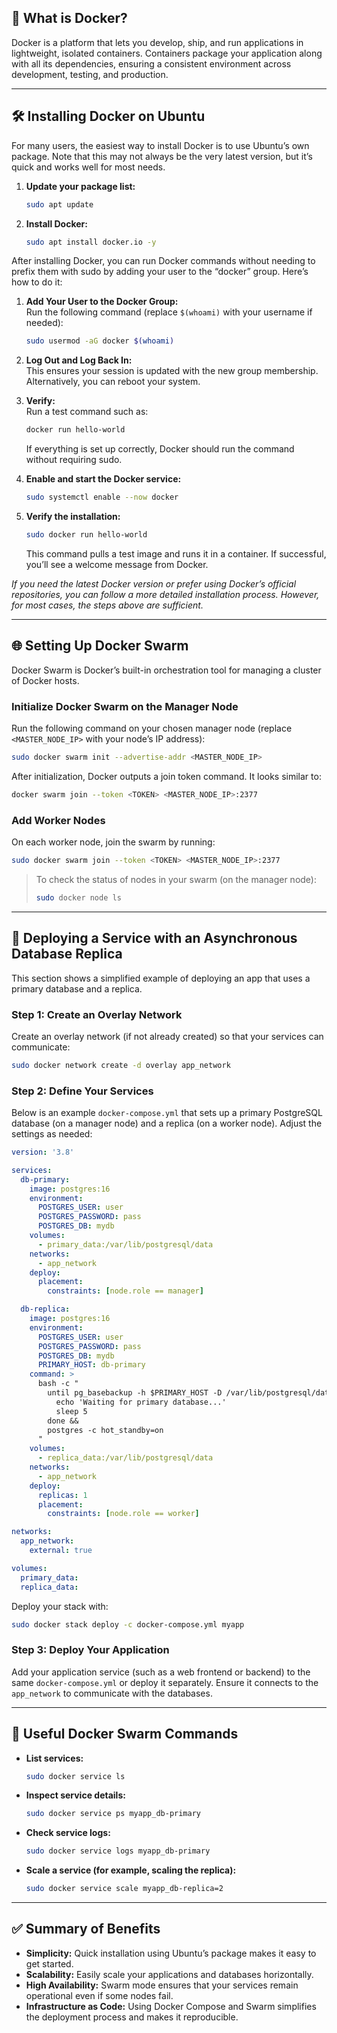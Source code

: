 ## 🐳 What is Docker?

Docker is a platform that lets you develop, ship, and run applications in lightweight, isolated containers. Containers package your application along with all its dependencies, ensuring a consistent environment across development, testing, and production.

---

## 🛠 Installing Docker on Ubuntu

For many users, the easiest way to install Docker is to use Ubuntu’s own package. Note that this may not always be the very latest version, but it’s quick and works well for most needs.

1. **Update your package list:**
   ```bash
   sudo apt update
   ```

2. **Install Docker:**
   ```bash
   sudo apt install docker.io -y
   ```

After installing Docker, you can run Docker commands without needing to prefix them with sudo by adding your user to the “docker” group. Here’s how to do it:

1. **Add Your User to the Docker Group:**  
   Run the following command (replace `$(whoami)` with your username if needed):  
   ```bash
   sudo usermod -aG docker $(whoami)
   ```

2. **Log Out and Log Back In:**  
   This ensures your session is updated with the new group membership. Alternatively, you can reboot your system.

3. **Verify:**  
   Run a test command such as:  
   ```bash
   docker run hello-world
   ```  
   If everything is set up correctly, Docker should run the command without requiring sudo.

4. **Enable and start the Docker service:**
   ```bash
   sudo systemctl enable --now docker
   ```

5. **Verify the installation:**
   ```bash
   sudo docker run hello-world
   ```
   This command pulls a test image and runs it in a container. If successful, you’ll see a welcome message from Docker.

*If you need the latest Docker version or prefer using Docker’s official repositories, you can follow a more detailed installation process. However, for most cases, the steps above are sufficient.*

---

## 🌐 Setting Up Docker Swarm

Docker Swarm is Docker’s built-in orchestration tool for managing a cluster of Docker hosts.

### Initialize Docker Swarm on the Manager Node

Run the following command on your chosen manager node (replace `<MASTER_NODE_IP>` with your node’s IP address):
```bash
sudo docker swarm init --advertise-addr <MASTER_NODE_IP>
```

After initialization, Docker outputs a join token command. It looks similar to:
```bash
docker swarm join --token <TOKEN> <MASTER_NODE_IP>:2377
```

### Add Worker Nodes

On each worker node, join the swarm by running:
```bash
sudo docker swarm join --token <TOKEN> <MASTER_NODE_IP>:2377
```

> To check the status of nodes in your swarm (on the manager node):
> ```bash
> sudo docker node ls
> ```

---

## 🚀 Deploying a Service with an Asynchronous Database Replica

This section shows a simplified example of deploying an app that uses a primary database and a replica.

### Step 1: Create an Overlay Network

Create an overlay network (if not already created) so that your services can communicate:
```bash
sudo docker network create -d overlay app_network
```

### Step 2: Define Your Services

Below is an example `docker-compose.yml` that sets up a primary PostgreSQL database (on a manager node) and a replica (on a worker node). Adjust the settings as needed:

```yaml
version: '3.8'

services:
  db-primary:
    image: postgres:16
    environment:
      POSTGRES_USER: user
      POSTGRES_PASSWORD: pass
      POSTGRES_DB: mydb
    volumes:
      - primary_data:/var/lib/postgresql/data
    networks:
      - app_network
    deploy:
      placement:
        constraints: [node.role == manager]

  db-replica:
    image: postgres:16
    environment:
      POSTGRES_USER: user
      POSTGRES_PASSWORD: pass
      POSTGRES_DB: mydb
      PRIMARY_HOST: db-primary
    command: >
      bash -c "
        until pg_basebackup -h $PRIMARY_HOST -D /var/lib/postgresql/data -U user -P -W --wal-method=stream; do
          echo 'Waiting for primary database...'
          sleep 5
        done &&
        postgres -c hot_standby=on
      "
    volumes:
      - replica_data:/var/lib/postgresql/data
    networks:
      - app_network
    deploy:
      replicas: 1
      placement:
        constraints: [node.role == worker]

networks:
  app_network:
    external: true

volumes:
  primary_data:
  replica_data:
```

Deploy your stack with:
```bash
sudo docker stack deploy -c docker-compose.yml myapp
```

### Step 3: Deploy Your Application

Add your application service (such as a web frontend or backend) to the same `docker-compose.yml` or deploy it separately. Ensure it connects to the `app_network` to communicate with the databases.

---

## 🔎 Useful Docker Swarm Commands

- **List services:**
  ```bash
  sudo docker service ls
  ```

- **Inspect service details:**
  ```bash
  sudo docker service ps myapp_db-primary
  ```

- **Check service logs:**
  ```bash
  sudo docker service logs myapp_db-primary
  ```

- **Scale a service (for example, scaling the replica):**
  ```bash
  sudo docker service scale myapp_db-replica=2
  ```

---

## ✅ Summary of Benefits

- **Simplicity:** Quick installation using Ubuntu’s package makes it easy to get started.
- **Scalability:** Easily scale your applications and databases horizontally.
- **High Availability:** Swarm mode ensures that your services remain operational even if some nodes fail.
- **Infrastructure as Code:** Using Docker Compose and Swarm simplifies the deployment process and makes it reproducible.

